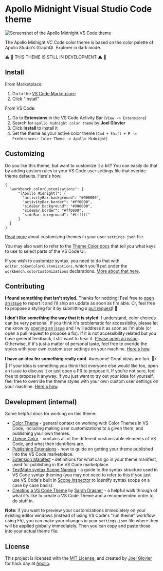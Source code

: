 # Apollo Midnight Visual Studio Code theme

![Screenshot of the Apollo Midnight VS Code theme](https://raw.githubusercontent.com/jglovier/apollo-midnight/master/screenshot.png)

The Apollo Midnight VC Code color theme is based on the color palette of Apollo Studio's GraphQL Explorer in dark mode.

:warning: :construction: THIS THEME IS STILL IN DEVELOPMENT :warning: :construction:

## Install

From Marketplace:

1. Go to the [VS Code Marketplace](https://marketplace.visualstudio.com/items?itemName=jglovier.apollo-midnight-color-theme)
2. Click "Install"

From VS Code:

1. Go to **Extensions** in the VS Code Activity Bar (`View -> Extensions`)
2. Search for `apollo midnight color theme` by **Joel Glovier**
3. Click **Install** to install it
4. Set the theme as your active color theme (`Cmd + Shift + P -> Preferences: Color Theme -> Apollo Midnight`)

## Customizing

Do you like this theme, but want to customize it a bit? You can easily do that by adding custom rules to your VS Code user settings file that overide theme defaults. Here's how:

```
{
  "workbench.colorCustomizations": {
      "[Apollo Midnight]": {
        "activityBar.background": "#000000",
        "activityBar.border": "#ff0000",
        "sideBar.background": "#000000",
        "sideBar.border": "#ff0000",
        "sideBar.foreground": "#ffffff"
      }
  }
}
```

[Read more](https://code.visualstudio.com/api/extension-guides/color-theme#workbench-colors) about customizing themes in your user `settings.json` file.

You may also want to refer to the [Theme Color docs](https://code.visualstudio.com/api/references/theme-color#panel-colors) that tell you what keys to use to select parts of the VS Code UI. 

If you wish to customize syntax, you need to do that with `editor.tokenColorCustomizations`, which you'll put under the `workbench.colorCustomizations` declarations. [More about that here](https://code.visualstudio.com/api/extension-guides/color-theme#syntax-colors).

## Contributing

**I found something that isn't styled.** Thanks for noticing! Feel free to [open an issue](https://github.com/jglovier/apollo-midnight/issues) to report it and I'll ship an update as soon as I'm able. Or, feel free to propose a styling for it by submitting a [pull request](https://github.com/jglovier/apollo-midnight/pulls)! :tada:

**I don't like something the way that it is styled.** I understand, color choices can be very personal. If you think it's problematic for accessibilty, please let me know by [opening an issue](https://github.com/jglovier/apollo-midnight/issues) and I will address it as soon as I'm able (or open a pull request to propose a fix). If it is not accessibility related but you have general feedback, I still want to hear it. [Please open an issue](https://github.com/jglovier/apollo-midnight/issues). Otherwise, if it's just a matter of personal taste, feel free to overide the styles with your own custom user settings on your machine. [Here's how](https://code.visualstudio.com/api/extension-guides/color-theme#workbench-colors).

**I have an idea for something really cool.** Awesome! Great ideas are fun. :brain::zap::grinning: If your idea is something you think that everyone else would like too, open an issue to discuss it or just open a PR to propose it. If you're not sure, feel free to propose it anyway. If you just want to try out your idea for yourself, feel free to override the theme styles with your own custom user settings on your machine. [Here's how](https://code.visualstudio.com/api/extension-guides/color-theme#workbench-colors).

## Development (internal)

Some helpful docs for working on this theme:
- [Color Theme](https://code.visualstudio.com/api/extension-guides/color-theme) - general context on working with Color Themes in VS Code, including making user customizations to a given them, and publishing your own themes.
- [Theme Color](https://code.visualstudio.com/api/references/theme-color) - contains all of the different customizable elements of VS Code, and what their identifiers are.
- [Publishing Extensions](https://code.visualstudio.com/api/working-with-extensions/publishing-extension) - how to guide on getting your theme published into the VS Code marketplace.
- [Extension Manifest](https://code.visualstudio.com/api/references/extension-manifest) - definitions for what can go in your theme manifest, used for publishing in the VS Code marketplace.
- [TestMate syntax Scope Naming](https://www.sublimetext.com/docs/3/scope_naming.html) - a guide to the syntax structure used in VS Code syntax theming (you may not need to refer to this if you just use VS Code's built in [Scope Inspector](https://code.visualstudio.com/api/language-extensions/syntax-highlight-guide#scope-inspector) to identify syntax scope on a case by case basis).
- [Creating a VS Code Theme](https://css-tricks.com/creating-a-vs-code-theme/) by [Sarah Drasner](https://github.com/sdras) - a helpful walk through of what it's like to create a VS Code Theme and a recommended order to do stuff in.

**Note:** if you want to preview your customizations immediately on your existing editor windows (instead of using VS Code's "run theme" workflow using F5), you can make your changes in your `settings.json` file where they will be applied globally immediately. Then you can copy and paste those into your actual theme file.

## License

This project is licensed with the [MIT License](https://github.com/jglovier/apollo-midnight/blob/master/LICENSE), and created by [Joel Glovier](http://github.com/jglovier) for hack day at [Apollo](https://www.apollographql.com/careers).